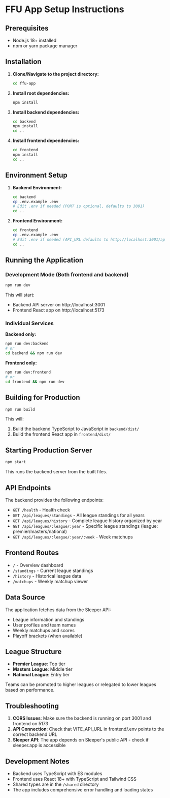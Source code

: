 # FFU App Setup Instructions

## Prerequisites

- Node.js 18+ installed
- npm or yarn package manager

## Installation

1. **Clone/Navigate to the project directory:**
   ```bash
   cd ffu-app
   ```

2. **Install root dependencies:**
   ```bash
   npm install
   ```

3. **Install backend dependencies:**
   ```bash
   cd backend
   npm install
   cd ..
   ```

4. **Install frontend dependencies:**
   ```bash
   cd frontend
   npm install
   cd ..
   ```

## Environment Setup

1. **Backend Environment:**
   ```bash
   cd backend
   cp .env.example .env
   # Edit .env if needed (PORT is optional, defaults to 3001)
   cd ..
   ```

2. **Frontend Environment:**
   ```bash
   cd frontend
   cp .env.example .env
   # Edit .env if needed (API_URL defaults to http://localhost:3001/api)
   cd ..
   ```

## Running the Application

### Development Mode (Both frontend and backend)
```bash
npm run dev
```

This will start:
- Backend API server on http://localhost:3001
- Frontend React app on http://localhost:5173

### Individual Services

**Backend only:**
```bash
npm run dev:backend
# or
cd backend && npm run dev
```

**Frontend only:**
```bash
npm run dev:frontend
# or
cd frontend && npm run dev
```

## Building for Production

```bash
npm run build
```

This will:
1. Build the backend TypeScript to JavaScript in `backend/dist/`
2. Build the frontend React app in `frontend/dist/`

## Starting Production Server

```bash
npm start
```

This runs the backend server from the built files.

## API Endpoints

The backend provides the following endpoints:

- `GET /health` - Health check
- `GET /api/leagues/standings` - All league standings for all years
- `GET /api/leagues/history` - Complete league history organized by year
- `GET /api/leagues/:league/:year` - Specific league standings (league: premier/masters/national)
- `GET /api/leagues/:league/:year/:week` - Week matchups

## Frontend Routes

- `/` - Overview dashboard
- `/standings` - Current league standings
- `/history` - Historical league data
- `/matchups` - Weekly matchup viewer

## Data Source

The application fetches data from the Sleeper API:
- League information and standings
- User profiles and team names
- Weekly matchups and scores
- Playoff brackets (when available)

## League Structure

- **Premier League**: Top tier
- **Masters League**: Middle tier
- **National League**: Entry tier

Teams can be promoted to higher leagues or relegated to lower leagues based on performance.

## Troubleshooting

1. **CORS Issues**: Make sure the backend is running on port 3001 and frontend on 5173
2. **API Connection**: Check that VITE_API_URL in frontend/.env points to the correct backend URL
3. **Sleeper API**: The app depends on Sleeper's public API - check if sleeper.app is accessible

## Development Notes

- Backend uses TypeScript with ES modules
- Frontend uses React 18+ with TypeScript and Tailwind CSS
- Shared types are in the `/shared` directory
- The app includes comprehensive error handling and loading states